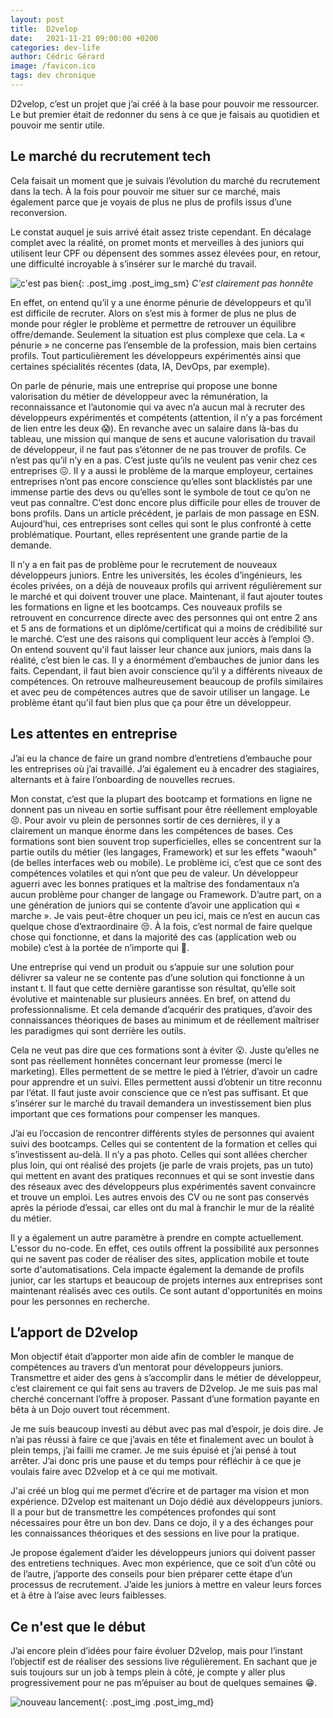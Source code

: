 ```yaml
---
layout: post
title:  D2velop
date:   2021-11-21 09:00:00 +0200
categories: dev-life
author: Cédric Gérard
image: /favicon.ico
tags: dev chronique
---
```


D2velop, c’est un projet que j’ai créé à la base pour pouvoir me ressourcer. Le but premier était de redonner du sens à ce que je faisais au quotidien et pouvoir me sentir utile.

## Le marché du recrutement tech

Cela faisait un moment que je suivais l’évolution du marché du recrutement dans la tech. À la fois pour pouvoir me situer sur ce marché, mais également parce que je voyais de plus ne plus de profils issus d’une reconversion.

Le constat auquel je suis arrivé était assez triste cependant. En décalage complet avec la réalité, on promet monts et merveilles à des juniors qui utilisent leur CPF ou dépensent des sommes assez élevées pour, en retour, une difficulté incroyable à s’insérer sur le marché du travail.

![c'est pas bien](https://media.giphy.com/media/gLp8NXBF32DNYWTa73/giphy.gif){: .post_img .post_img_sm} *C'est clairement pas honnête*

En effet, on entend qu’il y a une énorme pénurie de développeurs et qu’il est difficile de recruter. Alors on s’est mis à former de plus ne plus de monde pour régler le problème et permettre de retrouver un équilibre offre/demande. Seulement la situation est plus complexe que cela. La « pénurie » ne concerne pas l’ensemble de la profession, mais bien certains profils. Tout particulièrement les développeurs expérimentés ainsi que certaines spécialités récentes (data, IA, DevOps, par exemple).

On parle de pénurie, mais une entreprise qui propose une bonne valorisation du métier de développeur avec la rémunération, la reconnaissance et l’autonomie qui va avec n’a aucun mal à recruter des développeurs expérimentés et compétents (attention, il n’y a pas forcément de lien entre les deux 😱). En revanche avec un salaire dans là-bas du tableau, une mission qui manque de sens et aucune valorisation du travail de développeur, il ne faut pas s’étonner de ne pas trouver de profils. Ce n’est pas qu’il n’y en a pas. C’est juste qu’ils ne veulent pas venir chez ces entreprises 😖. Il y a aussi le problème de la marque employeur, certaines entreprises n’ont pas encore conscience qu’elles sont blacklistés par une immense partie des devs ou qu’elles sont le symbole de tout ce qu’on ne veut pas connaître. C’est donc encore plus difficile pour elles de trouver de bons profils. Dans un article précédent, je parlais de mon passage en ESN. Aujourd’hui, ces entreprises sont celles qui sont le plus confronté à cette problématique. Pourtant, elles représentent une grande partie de la demande.

Il n’y a en fait pas de problème pour le recrutement de nouveaux développeurs juniors. Entre les universités, les écoles d’ingénieurs, les écoles privées, on a déjà de nouveaux profils qui arrivent régulièrement sur le marché et qui doivent trouver une place. Maintenant, il faut ajouter toutes les formations en ligne et les bootcamps. Ces nouveaux profils se retrouvent en concurrence directe avec des personnes qui ont entre 2 ans et 5 ans de formations et un diplôme/certificat qui a moins de crédibilité sur le marché. C’est une des raisons qui compliquent leur accès à l’emploi 😓. On entend souvent qu'il faut laisser leur chance aux juniors, mais dans la réalité, c’est bien le cas. Il y a énormément d’embauches de junior dans les faits. Cependant, il faut bien avoir conscience qu’il y a différents niveaux de compétences. On retrouve malheureusement beaucoup de profils similaires et avec peu de compétences autres que de savoir utiliser un langage. Le problème étant qu'il faut bien plus que ça pour être un développeur.

## Les attentes en entreprise

J’ai eu la chance de faire un grand nombre d’entretiens d’embauche pour les entreprises où j’ai travaillé. J’ai également eu à encadrer des stagiaires, alternants et à faire l’onboarding de nouvelles recrues.

Mon constat, c’est que la plupart des bootcamp et formations en ligne ne donnent pas un niveau en sortie suffisant pour être réellement employable 😣. Pour avoir vu plein de personnes sortir de ces dernières, il y a clairement un manque énorme dans les compétences de bases. Ces formations sont bien souvent trop superficielles, elles se concentrent sur la partie outils du métier (les langages, Framework) et sur les effets "waouh" (de belles interfaces web ou mobile). Le problème ici, c’est que ce sont des compétences volatiles et qui n’ont que peu de valeur. Un développeur aguerri avec les bonnes pratiques et la maîtrise des fondamentaux n’a aucun problème pour changer de langage ou Framework. D’autre part, on a une génération de juniors qui se contente d’avoir une application qui « marche ». Je vais peut-être choquer un peu ici, mais ce n’est en aucun cas quelque chose d’extraordinaire 😒. À la fois, c’est normal de faire quelque chose qui fonctionne, et dans la majorité des cas (application web ou mobile) c’est à la portée de n’importe qui 🤫.

Une entreprise qui vend un produit ou s’appuie sur une solution pour délivrer sa valeur ne se contente pas d’une solution qui fonctionne à un instant t. Il faut que cette dernière garantisse son résultat, qu’elle soit évolutive et maintenable sur plusieurs années. En bref, on attend du professionnalisme. Et cela demande d’acquérir des pratiques, d’avoir des connaissances théoriques de bases au minimum et de réellement maîtriser les paradigmes qui sont derrière les outils.

Cela ne veut pas dire que ces formations sont à éviter 😮. Juste qu’elles ne sont pas réellement honnêtes concernant leur promesse (merci le marketing). Elles permettent de se mettre le pied à l’étrier, d’avoir un cadre pour apprendre et un suivi. Elles permettent aussi d’obtenir un titre reconnu par l’état. Il faut juste avoir conscience que ce n’est pas suffisant. Et que s’insérer sur le marché du travail demandera un investissement bien plus important que ces formations pour compenser les manques.

J’ai eu l’occasion de rencontrer différents styles de personnes qui avaient suivi des bootcamps. Celles qui se contentent de la formation et celles qui s’investissent au-delà. Il n’y a pas photo. Celles qui sont allées chercher plus loin, qui ont réalisé des projets (je parle de vrais projets, pas un tuto) qui mettent en avant des pratiques reconnues et qui se sont investie dans des réseaux avec des développeurs plus expérimentés savent convaincre et trouve un emploi. Les autres envois des CV ou ne sont pas conservés après la période d’essai, car elles ont du mal à franchir le mur de la réalité du métier.

Il y a également un autre paramètre à prendre en compte actuellement. L'essor du no-code. En effet, ces outils offrent la possibilité aux personnes qui ne savent pas coder de réaliser des sites, application mobile et toute sorte d'automatisations. Cela impacte également la demande de profils junior, car les startups et beaucoup de projets internes aux entreprises sont maintenant réalisés avec ces outils. Ce sont autant d'opportunités en moins pour les personnes en recherche.

## L’apport de D2velop

Mon objectif était d’apporter mon aide afin de combler le manque de compétences au travers d’un mentorat pour développeurs juniors. Transmettre et aider des gens à s’accomplir dans le métier de développeur, c’est clairement ce qui fait sens au travers de D2velop. Je me suis pas mal cherché concernant l’offre à proposer. Passant d’une formation payante en bêta à un Dojo ouvert tout récemment.

Je me suis beaucoup investi au début avec pas mal d’espoir, je dois dire. Je n’ai pas réussi à faire ce que j’avais en tête et finalement avec un boulot à plein temps, j’ai failli me cramer. Je me suis épuisé et j’ai pensé à tout arrêter. J’ai donc pris une pause et du temps pour réfléchir à ce que je voulais faire avec D2velop et à ce qui me motivait.

J'ai créé un blog qui me permet d’écrire et de partager ma vision et mon expérience. D2velop est maitenant un Dojo dédié aux développeurs juniors. Il a pour but de transmettre les compétences profondes qui sont nécessaires pour être un bon dev. Dans ce dojo, il y a des échanges pour les connaissances théoriques et des sessions en live pour la pratique.

Je propose également d’aider les développeurs juniors qui doivent passer des entretiens techniques. Avec mon expérience, que ce soit d’un côté ou de l’autre, j’apporte des conseils pour bien préparer cette étape d’un processus de recrutement. J’aide les juniors à mettre en valeur leurs forces et à être à l’aise avec leurs faiblesses.

## Ce n'est que le début

J’ai encore plein d’idées pour faire évoluer D2velop, mais pour l’instant l’objectif est de réaliser des sessions live régulièrement. En sachant que je suis toujours sur un job à temps plein à côté, je compte y aller plus progressivement pour ne pas m’épuiser au bout de quelques semaines 😁.

![nouveau lancement](https://media.giphy.com/media/l0DAG3B1k4I6p3pg4/giphy.gif){: .post_img .post_img_md}